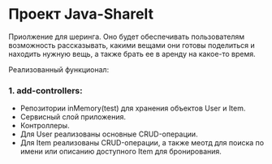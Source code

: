 # Проект Java-ShareIt
Приолжение для шеринга.
Оно будет обеспечивать пользователям возможность рассказывать, какими вещами они готовы поделиться и находить нужную вещь, а также брать ее в аренду на какое-то время.

Реализованный функционал:
### 1. add-controllers:
- Репозитории inMemory(test) для хранения объектов User и Item.
- Сервисный слой приложения.
- Контроллеры. 
- Для User реализованы основные CRUD-операции. 
- Для Item реализованы CRUD-операции, а также меотд для поиска по имени или описанию доступного Item для бронирования. 